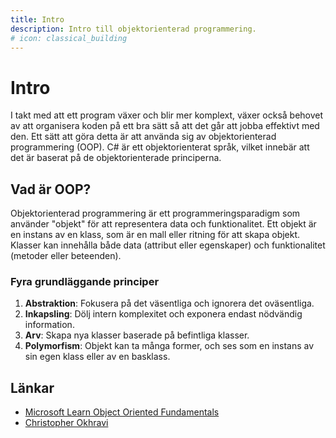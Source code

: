 ```yaml
---
title: Intro 
description: Intro till objektorienterad programmering.
# icon: classical_building
---
```


# Intro

I takt med att ett program växer och blir mer komplext, växer också behovet av att organisera koden på ett bra sätt så att det går att jobba effektivt med den. Ett sätt att göra detta är att använda sig av objektorienterad programmering (OOP). C# är ett objektorienterat språk, vilket innebär att det är baserat på de objektorienterade principerna.

## Vad är OOP?

Objektorienterad programmering är ett programmeringsparadigm som använder "objekt" för att representera data och funktionalitet. Ett objekt är en instans av en klass, som är en mall eller ritning för att skapa objekt. Klasser kan innehålla både data (attribut eller egenskaper) och funktionalitet (metoder eller beteenden).

### Fyra grundläggande principer

1. **Abstraktion**: Fokusera på det väsentliga och ignorera det oväsentliga.
2. **Inkapsling**: Dölj intern komplexitet och exponera endast nödvändig information.
3. **Arv**: Skapa nya klasser baserade på befintliga klasser.
4. **Polymorfism**: Objekt kan ta många former, och ses som en instans av sin egen klass eller av en basklass.


## Länkar

* [Microsoft Learn Object Oriented Fundamentals](https://learn.microsoft.com/en-us/dotnet/csharp/fundamentals/object-oriented/)
* [Christopher Okhravi](https://www.youtube.com/watch?v=AEnePs2Evg0&list=PLrhzvIcii6GMNEfebXDXuphcdlZE1-qHG)